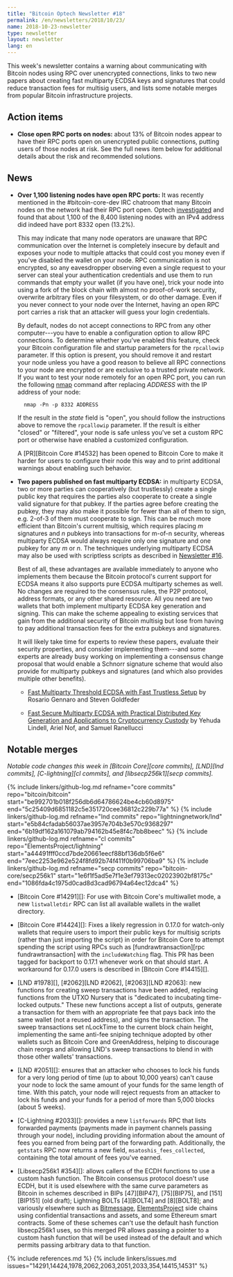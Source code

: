 ```yaml
---
title: "Bitcoin Optech Newsletter #18"
permalink: /en/newsletters/2018/10/23/
name: 2018-10-23-newsletter
type: newsletter
layout: newsletter
lang: en
---
```

This week's newsletter contains a warning about communicating with
Bitcoin nodes using RPC over unencrypted connections, links to two new papers
about creating fast multiparty ECDSA keys and signatures that could reduce
transaction fees for multisig users, and lists some notable merges from
popular Bitcoin infrastructure projects.

## Action items

- **Close open RPC ports on nodes:** about 13% of Bitcoin
  nodes appear to have their RPC ports open on unencrypted public
  connections, putting users of those nodes at risk.  See the full news
  item below for additional details about the risk and recommended
  solutions.

## News

- **Over 1,100 listening nodes have open RPC ports:** It was recently
  mentioned in the #bitcoin-core-dev IRC chatroom that many Bitcoin
  nodes on the network had their RPC port open.  Optech
  [investigated][port scan summary] and found that about 1,100 of the
  8,400 listening nodes with an IPv4 address did indeed have port 8332
  open (13.2%).

    This may indicate that many node operators are unaware that RPC
    communication over the Internet is completely insecure by default
    and exposes your node to multiple attacks that could cost you money
    even if you've disabled the wallet on your node.  RPC communication
    is not encrypted, so any eavesdropper observing even a single request
    to your server can steal your authentication credentials and use them
    to run commands that empty your wallet (if you have one), trick your
    node into using a fork of the block chain with almost no
    proof-of-work security, overwrite arbitrary files on your
    filesystem, or do other damage.  Even if you never connect to your
    node over the Internet, having an open RPC port carries a risk that
    an attacker will guess your login credentials.

    By default, nodes do not accept connections to RPC from any other
    computer---you have to enable a configuration option to allow RPC
    connections.  To determine whether you've enabled this feature,
    check your Bitcoin configuration file and startup parameters for the
    `rpcallowip` parameter.  If this option is present, you should
    remove it and restart your node unless you have a good reason to
    believe all RPC connections to your node are encrypted or are
    exclusive to a trusted private network.  If you want to test your
    node remotely for an open RPC port, you can run the following
    [nmap][] command after replacing *ADDRESS* with the IP address of
    your node:

        nmap -Pn -p 8332 ADDRESS

    If the result in the *state* field is "open", you should follow the
    instructions above to remove the `rpcallowip` parameter.  If the
    result is either "closed" or "filtered", your node is safe unless
    you've set a custom RPC port or otherwise have enabled a customized
    configuration.

    A [PR][Bitcoin Core #14532] has been opened to Bitcoin Core to make
    it harder for users to configure their node this way and to print
    additional warnings about enabling such behavior.

- **Two papers published on fast multiparty ECDSA:** in multiparty
  ECDSA, two or more parties can cooperatively (but trustlessly) create
  a single public key that requires the parties also cooperate to create
  a single valid signature for that pubkey.  If the parties agree before
  creating the pubkey, they may also make it possible for fewer than all
  of them to sign, e.g. 2-of-3 of them must cooperate to sign.  This can
  be much more efficient than Bitcoin's current multisig, which requires
  placing *m* signatures and *n* pubkeys into transactions for m-of-n
  security, whereas multiparty ECDSA would always require only one
  signature and one pubkey for any *m* or *n*.  The techniques
  underlying multiparty ECDSA may also be used with scriptless scripts
  as described in [Newsletter #16][news16 mpecdsa].

    Best of all, these advantages are available immediately to anyone
    who implements them because the Bitcoin protocol's current support
    for ECDSA means it also supports pure ECDSA multiparty schemes as
    well.  No changes are required to the consensus rules, the P2P
    protocol, address formats, or any other shared resource.  All you
    need are two wallets that both implement multiparty ECDSA key
    generation and signing.  This can make the scheme appealing to
    existing services that gain from the additional security of Bitcoin
    multisig but lose from having to pay additional transaction fees for
    the extra pubkeys and signatures.

    It will likely take time for experts to review these papers,
    evaluate their security properties, and consider implementing
    them---and some experts are already busy working on implementing a
    consensus change proposal that would enable a Schnorr signature
    scheme that would also provide for multiparty pubkeys and signatures
    (and which also provides multiple other benefits).

    - [Fast Multiparty Threshold ECDSA with Fast Trustless Setup][mpecdsa goldfeder] by Rosario Gennaro and Steven Goldfeder

    - [Fast Secure Multiparty ECDSA with Practical Distributed Key Generation and Applications to Cryptocurrency Custody][mpecdsa lindell] by Yehuda Lindell, Ariel Nof, and Samuel Ranellucci

[mpecdsa goldfeder]: http://stevengoldfeder.com/papers/GG18.pdf
[mpecdsa lindell]: https://eprint.iacr.org/2018/987.pdf

## Notable merges

*Notable code changes this week in [Bitcoin Core][core commits],
[LND][lnd commits], [C-lightning][cl commits], and [libsecp256k1][secp
commits].*

{% include linkers/github-log.md
  refname="core commits"
  repo="bitcoin/bitcoin"
  start="be992701b018f256db6d64786624be4cb60d8975"
  end="5c25409d6851182c5e351720cee36812c229b77a"
%}
{% include linkers/github-log.md
  refname="lnd commits"
  repo="lightningnetwork/lnd"
  start="e5b84cfadab56037ae3957e704b3e570c9368297"
  end="6b19df162a161079ab794162b45e8f4c7bb8beec"
%}
{% include linkers/github-log.md
  refname="cl commits"
  repo="ElementsProject/lightning"
  start="a44491fff0ccd7bde20661eecf88bf136db5f6e6"
  end="7eec2253e962e524f8fd92b74f411f0b99706ba9"
%}
{% include linkers/github-log.md
  refname="secp commits"
  repo="bitcoin-core/secp256k1"
  start="1e6f1f5ad5e7f1e3ef79313ec02023902bf8175c"
  end="1086fda4c1975d0cad8d3cad96794a64ec12dca4"
%}

- [Bitcoin Core #14291][]: For use with Bitcoin Core's multiwallet mode,
  a new `listwalletdir` RPC can list all available wallets in the wallet
  directory.

- [Bitcoin Core #14424][]: Fixes a likely regression in 0.17.0 for
  watch-only wallets that require users to import their public keys for
  multisig scripts (rather than just importing the script) in order for
  Bitcoin Core to attempt spending the script using RPCs such as
  [fundrawtransaction][rpc fundrawtransaction] with the
  `includeWatching` flag.  This PR has been tagged for backport to
  0.17.1 whenever work on that should start.  A workaround for 0.17.0
  users is described in [Bitcoin Core #14415][].

- [LND #1978][], [#2062][LND #2062], [#2063][LND #2063]: new functions
  for creating sweep transactions have been added, replacing functions
  from the UTXO Nursery that is "dedicated to incubating time-locked
  outputs."  These new functions accept a list of outputs, generate a
  transaction for them with an appropriate fee that pays back into the
  same wallet (not a reused address), and signs the transaction.  The
  sweep transactions set nLockTime to the current block chain height,
  implementing the same anti-fee sniping technique adopted by other
  wallets such as Bitcoin Core and GreenAddress, helping to discourage
  chain reorgs and allowing LND's sweep transactions to blend in with
  those other wallets' transactions.

- [LND #2051][]: ensures that an attacker who chooses to lock his funds
  for a very long period of time (up to about 10,000 years) can't cause
  your node to lock the same amount of your funds for the same length of
  time.  With this patch, your node will reject requests from an
  attacker to lock his funds and your funds for a period of more than
  5,000 blocks (about 5 weeks).

- [C-Lightning #2033][]: provides a new `listforwards` RPC that lists
  forwarded payments (payments made in payment channels passing through
  your node), including providing information about the amount of fees
  you earned from being part of the forwarding path.  Additionally, the
  `getstats` RPC now returns a new field, `msatoshis_fees_collected`,
  containing the total amount of fees you've earned.

- [Libsecp256k1 #354][]: allows callers of the ECDH functions to use a
  custom hash function.  The Bitcoin consensus protocol doesn't use
  ECDH, but it is used elsewhere with the same curve parameters as
  Bitcoin in schemes described in BIPs [47][BIP47], [75][BIP75], and
  [151][BIP151] (old draft); Lightning BOLTs [4][BOLT4] and [8][BOLT8];
  and variously elsewhere such as [Bitmessage][], [ElementsProject][]
  side chains using confidential transactions and assets, and some
  Ethereum smart contracts.  Some of these schemes can't use the default
  hash function libsecp256k1 uses, so this merged PR allows passing a
  pointer to a custom hash function that will be used instead of the
  default and which permits passing arbitrary data to that function.

{% include references.md %}
{% include linkers/issues.md issues="14291,14424,1978,2062,2063,2051,2033,354,14415,14531" %}

[bitmessage]: https://bitmessage.org/wiki/Encryption
[elementsproject]: https://elementsproject.org/
[port scan summary]: https://gist.github.com/harding/bf6115a567e80ba5e737242b91c97db2
[nmap]: https://nmap.org/download.html
[news16 mpecdsa]: {{news16}}#multiparty-ecdsa-for-scriptless-lightning-network-payment-channels
